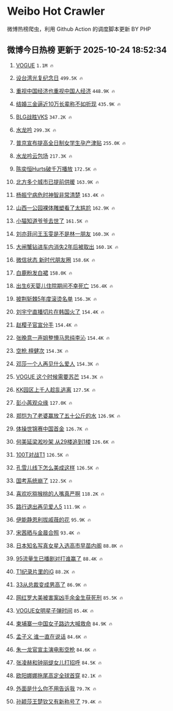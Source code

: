 # Weibo Hot Crawler 



微博热榜爬虫，利用 Github Action 的调度脚本更新 BY PHP 


## 微博今日热榜 更新于 2025-10-24 18:52:34 
1. [VOGUE](https://s.weibo.com/weibo?q=%23VOGUE%23&t=31&band_rank=1&Refer=top) `1.1M 🔥` 

1. [设台湾光复纪念日](https://s.weibo.com/weibo?q=%23%E8%AE%BE%E5%8F%B0%E6%B9%BE%E5%85%89%E5%A4%8D%E7%BA%AA%E5%BF%B5%E6%97%A5%23&t=31&band_rank=2&Refer=top) `499.5K 🔥` 

1. [重视中国经济也重视中国人经济](https://s.weibo.com/weibo?q=%23%E9%87%8D%E8%A7%86%E4%B8%AD%E5%9B%BD%E7%BB%8F%E6%B5%8E%E4%B9%9F%E9%87%8D%E8%A7%86%E4%B8%AD%E5%9B%BD%E4%BA%BA%E7%BB%8F%E6%B5%8E%23&t=31&band_rank=3&Refer=top) `448.9K 🔥` 

1. [结婚三金逼近10万长辈称不如折现](https://s.weibo.com/weibo?q=%23%E7%BB%93%E5%A9%9A%E4%B8%89%E9%87%91%E9%80%BC%E8%BF%9110%E4%B8%87%E9%95%BF%E8%BE%88%E7%A7%B0%E4%B8%8D%E5%A6%82%E6%8A%98%E7%8E%B0%23&t=31&band_rank=4&Refer=top) `435.9K 🔥` 

1. [BLG战胜VKS](https://s.weibo.com/weibo?q=%23BLG%E6%88%98%E8%83%9CVKS%23&t=31&band_rank=5&Refer=top) `347.2K 🔥` 

1. [水龙吟](https://s.weibo.com/weibo?q=%E6%B0%B4%E9%BE%99%E5%90%9F&t=31&band_rank=6&Refer=top) `299.3K 🔥` 

1. [普京宣布提高全日制女学生孕产津贴](https://s.weibo.com/weibo?q=%23%E6%99%AE%E4%BA%AC%E5%AE%A3%E5%B8%83%E6%8F%90%E9%AB%98%E5%85%A8%E6%97%A5%E5%88%B6%E5%A5%B3%E5%AD%A6%E7%94%9F%E5%AD%95%E4%BA%A7%E6%B4%A5%E8%B4%B4%23&t=31&band_rank=7&Refer=top) `255.0K 🔥` 

1. [水龙吟云包场](https://s.weibo.com/weibo?q=%E6%B0%B4%E9%BE%99%E5%90%9F%E4%BA%91%E5%8C%85%E5%9C%BA&t=31&band_rank=8&Refer=top) `217.3K 🔥` 

1. [陈奕恒Hurts破千万播放](https://s.weibo.com/weibo?q=%23%E9%99%88%E5%A5%95%E6%81%92Hurts%E7%A0%B4%E5%8D%83%E4%B8%87%E6%92%AD%E6%94%BE%23&t=31&band_rank=9&Refer=top) `172.5K 🔥` 

1. [北方多个城市已提前供暖](https://s.weibo.com/weibo?q=%23%E5%8C%97%E6%96%B9%E5%A4%9A%E4%B8%AA%E5%9F%8E%E5%B8%82%E5%B7%B2%E6%8F%90%E5%89%8D%E4%BE%9B%E6%9A%96%23&t=31&band_rank=10&Refer=top) `163.9K 🔥` 

1. [杨振宁病危时神智非常清楚](https://s.weibo.com/weibo?q=%23%E6%9D%A8%E6%8C%AF%E5%AE%81%E7%97%85%E5%8D%B1%E6%97%B6%E7%A5%9E%E6%99%BA%E9%9D%9E%E5%B8%B8%E6%B8%85%E6%A5%9A%23&t=31&band_rank=11&Refer=top) `163.4K 🔥` 

1. [山西一公园裸体雕塑看了太尴尬](https://s.weibo.com/weibo?q=%23%E5%B1%B1%E8%A5%BF%E4%B8%80%E5%85%AC%E5%9B%AD%E8%A3%B8%E4%BD%93%E9%9B%95%E5%A1%91%E7%9C%8B%E4%BA%86%E5%A4%AA%E5%B0%B4%E5%B0%AC%23&t=31&band_rank=12&Refer=top) `162.9K 🔥` 

1. [小猫知道爷爷去世了](https://s.weibo.com/weibo?q=%E5%B0%8F%E7%8C%AB%E7%9F%A5%E9%81%93%E7%88%B7%E7%88%B7%E5%8E%BB%E4%B8%96%E4%BA%86&t=31&band_rank=13&Refer=top) `161.5K 🔥` 

1. [刘亦菲问王玉雯是不是林一朋友](https://s.weibo.com/weibo?q=%23%E5%88%98%E4%BA%A6%E8%8F%B2%E9%97%AE%E7%8E%8B%E7%8E%89%E9%9B%AF%E6%98%AF%E4%B8%8D%E6%98%AF%E6%9E%97%E4%B8%80%E6%9C%8B%E5%8F%8B%23&t=31&band_rank=14&Refer=top) `160.3K 🔥` 

1. [大闸蟹钻进车内消失2年后被取出](https://s.weibo.com/weibo?q=%23%E5%A4%A7%E9%97%B8%E8%9F%B9%E9%92%BB%E8%BF%9B%E8%BD%A6%E5%86%85%E6%B6%88%E5%A4%B12%E5%B9%B4%E5%90%8E%E8%A2%AB%E5%8F%96%E5%87%BA%23&t=31&band_rank=15&Refer=top) `160.1K 🔥` 

1. [微信状态 新时代朋友圈](https://s.weibo.com/weibo?q=%E5%BE%AE%E4%BF%A1%E7%8A%B6%E6%80%81%20%E6%96%B0%E6%97%B6%E4%BB%A3%E6%9C%8B%E5%8F%8B%E5%9C%88&t=31&band_rank=16&Refer=top) `158.6K 🔥` 

1. [白鹿粉发白裙](https://s.weibo.com/weibo?q=%23%E7%99%BD%E9%B9%BF%E7%B2%89%E5%8F%91%E7%99%BD%E8%A3%99%23&t=31&band_rank=17&Refer=top) `158.0K 🔥` 

1. [出生6天婴儿住院期间不幸死亡](https://s.weibo.com/weibo?q=%23%E5%87%BA%E7%94%9F6%E5%A4%A9%E5%A9%B4%E5%84%BF%E4%BD%8F%E9%99%A2%E6%9C%9F%E9%97%B4%E4%B8%8D%E5%B9%B8%E6%AD%BB%E4%BA%A1%23&t=31&band_rank=18&Refer=top) `156.4K 🔥` 

1. [披荆斩棘5年度滚烫名单](https://s.weibo.com/weibo?q=%E6%8A%AB%E8%8D%86%E6%96%A9%E6%A3%985%E5%B9%B4%E5%BA%A6%E6%BB%9A%E7%83%AB%E5%90%8D%E5%8D%95&t=31&band_rank=19&Refer=top) `156.3K 🔥` 

1. [刘宇宁直播切片在韩国火了](https://s.weibo.com/weibo?q=%E5%88%98%E5%AE%87%E5%AE%81%E7%9B%B4%E6%92%AD%E5%88%87%E7%89%87%E5%9C%A8%E9%9F%A9%E5%9B%BD%E7%81%AB%E4%BA%86&t=31&band_rank=20&Refer=top) `154.4K 🔥` 

1. [赵樱子官宣分手](https://s.weibo.com/weibo?q=%23%E8%B5%B5%E6%A8%B1%E5%AD%90%E5%AE%98%E5%AE%A3%E5%88%86%E6%89%8B%23&t=31&band_rank=21&Refer=top) `154.4K 🔥` 

1. [张晚意一声姐整懵马思纯李沁](https://s.weibo.com/weibo?q=%E5%BC%A0%E6%99%9A%E6%84%8F%E4%B8%80%E5%A3%B0%E5%A7%90%E6%95%B4%E6%87%B5%E9%A9%AC%E6%80%9D%E7%BA%AF%E6%9D%8E%E6%B2%81&t=31&band_rank=22&Refer=top) `154.4K 🔥` 

1. [空枪 檀健次](https://s.weibo.com/weibo?q=%E7%A9%BA%E6%9E%AA%20%E6%AA%80%E5%81%A5%E6%AC%A1&t=31&band_rank=23&Refer=top) `154.3K 🔥` 

1. [邓莎一个人再见什么爱人](https://s.weibo.com/weibo?q=%23%E9%82%93%E8%8E%8E%E4%B8%80%E4%B8%AA%E4%BA%BA%E5%86%8D%E8%A7%81%E4%BB%80%E4%B9%88%E7%88%B1%E4%BA%BA%23&t=31&band_rank=24&Refer=top) `154.3K 🔥` 

1. [VOGUE 这个时候需要苏芒](https://s.weibo.com/weibo?q=VOGUE%20%E8%BF%99%E4%B8%AA%E6%97%B6%E5%80%99%E9%9C%80%E8%A6%81%E8%8B%8F%E8%8A%92&t=31&band_rank=25&Refer=top) `154.3K 🔥` 

1. [KK园区上千人趁乱逃离](https://s.weibo.com/weibo?q=%23KK%E5%9B%AD%E5%8C%BA%E4%B8%8A%E5%8D%83%E4%BA%BA%E8%B6%81%E4%B9%B1%E9%80%83%E7%A6%BB%23&t=31&band_rank=26&Refer=top) `127.5K 🔥` 

1. [彭小苒观众缘](https://s.weibo.com/weibo?q=%E5%BD%AD%E5%B0%8F%E8%8B%92%E8%A7%82%E4%BC%97%E7%BC%98&t=31&band_rank=27&Refer=top) `127.0K 🔥` 

1. [郑恺为了老婆赢放了五十公斤的水](https://s.weibo.com/weibo?q=%E9%83%91%E6%81%BA%E4%B8%BA%E4%BA%86%E8%80%81%E5%A9%86%E8%B5%A2%E6%94%BE%E4%BA%86%E4%BA%94%E5%8D%81%E5%85%AC%E6%96%A4%E7%9A%84%E6%B0%B4&t=31&band_rank=28&Refer=top) `126.9K 🔥` 

1. [体操世锦赛中国首金](https://s.weibo.com/weibo?q=%23%E4%BD%93%E6%93%8D%E4%B8%96%E9%94%A6%E8%B5%9B%E4%B8%AD%E5%9B%BD%E9%A6%96%E9%87%91%23&t=31&band_rank=29&Refer=top) `126.7K 🔥` 

1. [何美延梁淞吵架 从29楼追到1楼](https://s.weibo.com/weibo?q=%E4%BD%95%E7%BE%8E%E5%BB%B6%E6%A2%81%E6%B7%9E%E5%90%B5%E6%9E%B6%20%E4%BB%8E29%E6%A5%BC%E8%BF%BD%E5%88%B01%E6%A5%BC&t=31&band_rank=30&Refer=top) `126.6K 🔥` 

1. [100T对战T1](https://s.weibo.com/weibo?q=%23100T%E5%AF%B9%E6%88%98T1%23&t=31&band_rank=31&Refer=top) `126.5K 🔥` 

1. [孔雪儿线下怎么美成这样](https://s.weibo.com/weibo?q=%E5%AD%94%E9%9B%AA%E5%84%BF%E7%BA%BF%E4%B8%8B%E6%80%8E%E4%B9%88%E7%BE%8E%E6%88%90%E8%BF%99%E6%A0%B7&t=31&band_rank=32&Refer=top) `126.5K 🔥` 

1. [国考系统崩了](https://s.weibo.com/weibo?q=%E5%9B%BD%E8%80%83%E7%B3%BB%E7%BB%9F%E5%B4%A9%E4%BA%86&t=31&band_rank=33&Refer=top) `122.5K 🔥` 

1. [喜欢吃猕猴桃的人嘴真严啊](https://s.weibo.com/weibo?q=%E5%96%9C%E6%AC%A2%E5%90%83%E7%8C%95%E7%8C%B4%E6%A1%83%E7%9A%84%E4%BA%BA%E5%98%B4%E7%9C%9F%E4%B8%A5%E5%95%8A&t=31&band_rank=34&Refer=top) `118.2K 🔥` 

1. [路行退出再见爱人5](https://s.weibo.com/weibo?q=%23%E8%B7%AF%E8%A1%8C%E9%80%80%E5%87%BA%E5%86%8D%E8%A7%81%E7%88%B1%E4%BA%BA5%23&t=31&band_rank=35&Refer=top) `111.9K 🔥` 

1. [伊能静恩利拔戚薇的花](https://s.weibo.com/weibo?q=%E4%BC%8A%E8%83%BD%E9%9D%99%E6%81%A9%E5%88%A9%E6%8B%94%E6%88%9A%E8%96%87%E7%9A%84%E8%8A%B1&t=31&band_rank=36&Refer=top) `95.9K 🔥` 

1. [宋茜晒与金晨合照](https://s.weibo.com/weibo?q=%23%E5%AE%8B%E8%8C%9C%E6%99%92%E4%B8%8E%E9%87%91%E6%99%A8%E5%90%88%E7%85%A7%23&t=31&band_rank=37&Refer=top) `93.4K 🔥` 

1. [日本知名写真女星入选高市早苗内阁](https://s.weibo.com/weibo?q=%23%E6%97%A5%E6%9C%AC%E7%9F%A5%E5%90%8D%E5%86%99%E7%9C%9F%E5%A5%B3%E6%98%9F%E5%85%A5%E9%80%89%E9%AB%98%E5%B8%82%E6%97%A9%E8%8B%97%E5%86%85%E9%98%81%23&t=31&band_rank=38&Refer=top) `88.8K 🔥` 

1. [95流量生已播剧对打谁赢了](https://s.weibo.com/weibo?q=95%E6%B5%81%E9%87%8F%E7%94%9F%E5%B7%B2%E6%92%AD%E5%89%A7%E5%AF%B9%E6%89%93%E8%B0%81%E8%B5%A2%E4%BA%86&t=31&band_rank=39&Refer=top) `88.4K 🔥` 

1. [T1纪录片里的iG](https://s.weibo.com/weibo?q=T1%E7%BA%AA%E5%BD%95%E7%89%87%E9%87%8C%E7%9A%84iG&t=31&band_rank=40&Refer=top) `88.2K 🔥` 

1. [33从总裁变成男高了](https://s.weibo.com/weibo?q=33%E4%BB%8E%E6%80%BB%E8%A3%81%E5%8F%98%E6%88%90%E7%94%B7%E9%AB%98%E4%BA%86&t=31&band_rank=41&Refer=top) `86.9K 🔥` 

1. [网红罗大美被害案凶手余金生获死刑](https://s.weibo.com/weibo?q=%23%E7%BD%91%E7%BA%A2%E7%BD%97%E5%A4%A7%E7%BE%8E%E8%A2%AB%E5%AE%B3%E6%A1%88%E5%87%B6%E6%89%8B%E4%BD%99%E9%87%91%E7%94%9F%E8%8E%B7%E6%AD%BB%E5%88%91%23&t=31&band_rank=42&Refer=top) `85.5K 🔥` 

1. [VOGUE女明星子弹时间](https://s.weibo.com/weibo?q=%23VOGUE%E5%A5%B3%E6%98%8E%E6%98%9F%E5%AD%90%E5%BC%B9%E6%97%B6%E9%97%B4%23&t=31&band_rank=43&Refer=top) `85.4K 🔥` 

1. [柬埔寨一中国女子路边大喊救命](https://s.weibo.com/weibo?q=%E6%9F%AC%E5%9F%94%E5%AF%A8%E4%B8%80%E4%B8%AD%E5%9B%BD%E5%A5%B3%E5%AD%90%E8%B7%AF%E8%BE%B9%E5%A4%A7%E5%96%8A%E6%95%91%E5%91%BD&t=31&band_rank=44&Refer=top) `84.9K 🔥` 

1. [孟子义 谁一直在说话](https://s.weibo.com/weibo?q=%E5%AD%9F%E5%AD%90%E4%B9%89%20%E8%B0%81%E4%B8%80%E7%9B%B4%E5%9C%A8%E8%AF%B4%E8%AF%9D&t=31&band_rank=45&Refer=top) `84.6K 🔥` 

1. [朱一龙官宣主演电影空枪](https://s.weibo.com/weibo?q=%23%E6%9C%B1%E4%B8%80%E9%BE%99%E5%AE%98%E5%AE%A3%E4%B8%BB%E6%BC%94%E7%94%B5%E5%BD%B1%E7%A9%BA%E6%9E%AA%23&t=31&band_rank=46&Refer=top) `84.6K 🔥` 

1. [张凌赫和钟丽缇女儿打招呼](https://s.weibo.com/weibo?q=%23%E5%BC%A0%E5%87%8C%E8%B5%AB%E5%92%8C%E9%92%9F%E4%B8%BD%E7%BC%87%E5%A5%B3%E5%84%BF%E6%89%93%E6%8B%9B%E5%91%BC%23&t=31&band_rank=47&Refer=top) `84.5K 🔥` 

1. [欧阳娜娜拖尾高定全球首穿](https://s.weibo.com/weibo?q=%E6%AC%A7%E9%98%B3%E5%A8%9C%E5%A8%9C%E6%8B%96%E5%B0%BE%E9%AB%98%E5%AE%9A%E5%85%A8%E7%90%83%E9%A6%96%E7%A9%BF&t=31&band_rank=48&Refer=top) `82.1K 🔥` 

1. [外面是什么你不用告诉我](https://s.weibo.com/weibo?q=%E5%A4%96%E9%9D%A2%E6%98%AF%E4%BB%80%E4%B9%88%E4%BD%A0%E4%B8%8D%E7%94%A8%E5%91%8A%E8%AF%89%E6%88%91&t=31&band_rank=49&Refer=top) `79.7K 🔥` 

1. [孙颖莎王楚钦又有新称号了](https://s.weibo.com/weibo?q=%E5%AD%99%E9%A2%96%E8%8E%8E%E7%8E%8B%E6%A5%9A%E9%92%A6%E5%8F%88%E6%9C%89%E6%96%B0%E7%A7%B0%E5%8F%B7%E4%BA%86&t=31&band_rank=50&Refer=top) `79.4K 🔥` 

